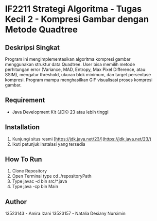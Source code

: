 # IF2211 Strategi Algoritma  - Tugas Kecil 2 - Kompresi Gambar dengan Metode Quadtree

## Deskripsi Singkat
Program ini mengimplementasikan algoritma kompresi gambar menggunakan struktur data Quadtree. User bisa memilih metode perhitungan error (Variance, MAD, Entropy, Max Pixel Difference, atau SSIM), mengatur threshold, ukuran blok minimum, dan target persentase kompresi. Program mampu menghasilkan GIF visualisasi proses kompresi gambar.

## Requirement
- Java Development Kit (JDK) 23 atau lebih tinggi

## Installation
1. Kunjungi situs resmi [https://jdk.java.net/23/](https://jdk.java.net/23/)
2. Ikuti petunjuk instalasi yang tersedia
   
## How To Run
1. Clone Repository
2. Open Terminal type cd ./repositoryPath
3. Type javac -d bin src/*.java
4. Type java -cp bin Main

## Author
13523143 - Amira Izani
13523157 - Natalia Desiany Nursimin
